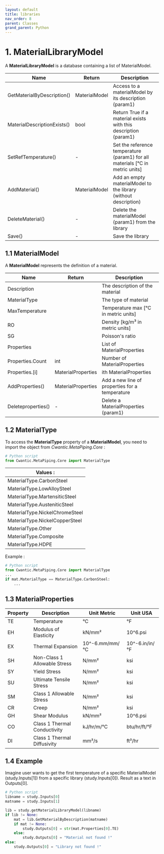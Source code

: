 ```yaml
---
layout: default
title: libraries
nav_order: 8
parent: Classes
grand_parent: Python
---
```


# 1. MaterialLibraryModel

A **MaterialLibraryModel** is a database containing a list of MaterialModel.

| Name | Return | Description |
| --- | ----------- | ----------- |
| GetMaterialByDescription() | MaterialModel | Access to a materialModel by its description (param1) |
| MaterialDescriptionExists() | bool | Return True if a material exists with this description (param1) |
| SetRefTemperature() | - | Set the reference temperature (param1) for all materials [°C in metric units] |
| AddMaterial() | MaterialModel | Add an empty materialModel to the library (without description) |
| DeleteMaterial() | - | Delete the materialModel (param1) from the library |
| Save() | - | Save the library |

## 1.1 MaterialModel

A **MaterialModel** represents the definition of a material.

| Name | Return | Description |
| --- | ----------- | ----------- |
| Description |  | The description of the material |
| MaterialType |  | The type of material |
| MaxTemperature |  | Temperature max [°C in metric units] |
| RO |  | Density [kg/m³ in metric units] |
| SG |  | Poisson's ratio |
| Properties |  | List of MaterialProperties |
| Properties.Count | int | Number of MaterialProperties |
| Properties.[i] | MaterialProperties | ith MaterialProperties |
| AddProperties() | MaterialProperties | Add a new line of properties for a temperature |
| Deleteproperties() | - | Delete a MaterialProperties (param1) |

## 1.2 MaterialType

To access the **MaterialType** property of a **MaterialModel**, you need to import the object from *Cwantic.MetaPiping.Core* :

```python
# Python script   
from Cwantic.MetaPiping.Core import MaterialType
```

| Values : |
| --- | 
| MaterialType.CarbonSteel | 
| MaterialType.LowAlloySteel | 
| MaterialType.MartensiticSteel | 
| MaterialType.AusteniticSteel |
| MaterialType.NickelChromeSteel | 
| MaterialType.NickelCopperSteel | 
| MaterialType.Other |
| MaterialType.Composite | 
| MaterialType.HDPE | 

Example :

```python
# Python script   
from Cwantic.MetaPiping.Core import MaterialType
...
if mat.MaterialType == MaterialType.CarbonSteel:
    ...
```

## 1.3 MaterialProperties

| Property | Description | Unit Metric | Unit USA |
| -------- | ----------- | ---- | ---- |
| TE | Temperature | °C | °F |
| EH | Modulus of Elasticity | kN/mm² | 10^6.psi |
| EX | Thermal Expansion | 10^-6.mm/mm/°C | 10^-6.in/in/°F |
| SH | Non-Class 1 Allowable Stress | N/mm² | ksi |
| SY | Yield Stress | N/mm² | ksi |
| SU | Ultimate Tensile Stress | N/mm² | ksi |
| SM | Class 1 Allowable Stress | N/mm² | ksi |
| CR | Creep | N/mm² | ksi |
| GH | Shear Modulus | kN/mm² | 10^6.psi |
| CO | Class 1 Thermal Conductivity | kJ/hr/m/°C | btu/hr/ft/°F |
| DI | Class 1 Thermal Diffusivity | mm²/s | ft²/hr |

## 1.4 Example

Imagine user wants to get the first temperature of a specific MaterialModel (study.Inputs[1]) from a specific library (study.Inputs[0]). Result as a text in Outputs[0].

```python
# Python script   
libname = study.Inputs[0]
matname = study.Inputs[1]

lib = study.getMaterialLibraryModel(libname)
if lib != None:
    mat = lib.GetMaterialByDescription(matname)
    if mat != None:
        study.Outputs[0] = str(mat.Properties[0].TE)
    else:
        study.Outputs[0] = "Material not found !"
else:
    study.Outputs[0] = "Library not found !"
```
